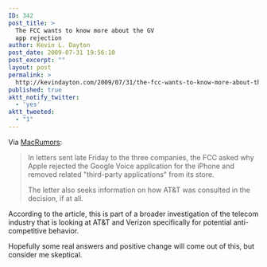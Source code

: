 ```yaml
---
ID: 342
post_title: >
  The FCC wants to know more about the GV
  app rejection
author: Kevin L. Dayton
post_date: 2009-07-31 19:56:10
post_excerpt: ""
layout: post
permalink: >
  http://kevindayton.com/2009/07/31/the-fcc-wants-to-know-more-about-the-gv-app-rejection/
published: true
aktt_notify_twitter:
  - 'yes'
aktt_tweeted:
  - "1"
---
```

Via <a href="http://www.macrumors.com/2009/07/31/fcc-investigating-apples-rejection-of-google-voice-iphone-application/" title="http://www.macrumors.com/2009/07/31/fcc-investigating-apples-rejection-of-google-voice-iphone-application/">MacRumors</a>:

<blockquote>In letters sent late Friday to the three companies, the FCC asked why Apple rejected the Google Voice application for the iPhone and removed related "third-party applications" from its store.

The letter also seeks information on how AT&amp;T was consulted in the decision, if at all.</blockquote>

According to the article, this is part of a broader investigation of the telecom industry that is looking at AT&amp;T and Verizon specifically for potential anti-competitive behavior.

Hopefully some real answers and positive change will come out of this, but consider me skeptical.